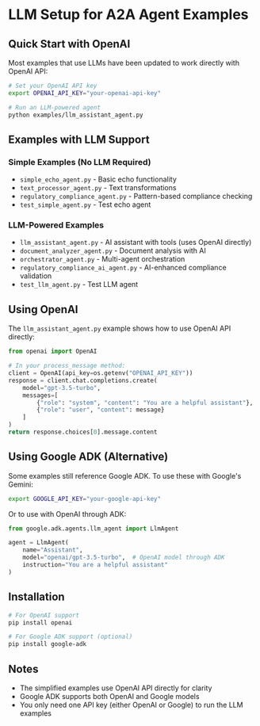 # LLM Setup for A2A Agent Examples

## Quick Start with OpenAI

Most examples that use LLMs have been updated to work directly with OpenAI API:

```bash
# Set your OpenAI API key
export OPENAI_API_KEY="your-openai-api-key"

# Run an LLM-powered agent
python examples/llm_assistant_agent.py
```

## Examples with LLM Support

### Simple Examples (No LLM Required)
- `simple_echo_agent.py` - Basic echo functionality
- `text_processor_agent.py` - Text transformations
- `regulatory_compliance_agent.py` - Pattern-based compliance checking
- `test_simple_agent.py` - Test echo agent

### LLM-Powered Examples
- `llm_assistant_agent.py` - AI assistant with tools (uses OpenAI directly)
- `document_analyzer_agent.py` - Document analysis with AI
- `orchestrator_agent.py` - Multi-agent orchestration
- `regulatory_compliance_ai_agent.py` - AI-enhanced compliance validation
- `test_llm_agent.py` - Test LLM agent

## Using OpenAI

The `llm_assistant_agent.py` example shows how to use OpenAI API directly:

```python
from openai import OpenAI

# In your process_message method:
client = OpenAI(api_key=os.getenv("OPENAI_API_KEY"))
response = client.chat.completions.create(
    model="gpt-3.5-turbo",
    messages=[
        {"role": "system", "content": "You are a helpful assistant"},
        {"role": "user", "content": message}
    ]
)
return response.choices[0].message.content
```

## Using Google ADK (Alternative)

Some examples still reference Google ADK. To use these with Google's Gemini:

```bash
export GOOGLE_API_KEY="your-google-api-key"
```

Or to use with OpenAI through ADK:

```python
from google.adk.agents.llm_agent import LlmAgent

agent = LlmAgent(
    name="Assistant",
    model="openai/gpt-3.5-turbo",  # OpenAI model through ADK
    instruction="You are a helpful assistant"
)
```

## Installation

```bash
# For OpenAI support
pip install openai

# For Google ADK support (optional)
pip install google-adk
```

## Notes

- The simplified examples use OpenAI API directly for clarity
- Google ADK supports both OpenAI and Google models
- You only need one API key (either OpenAI or Google) to run the LLM examples